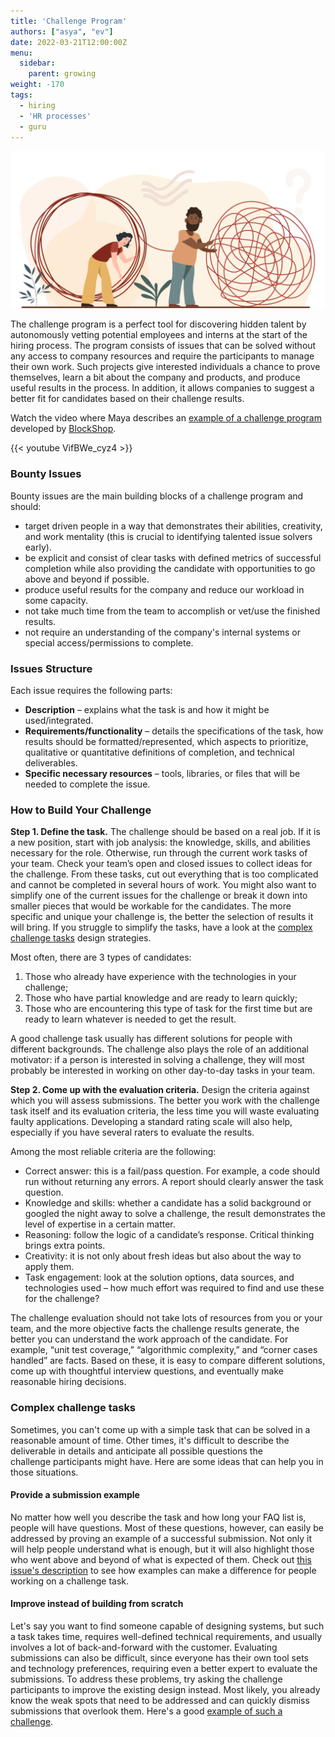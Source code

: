 ```yaml
---
title: 'Challenge Program'
authors: ["asya", "ev"]
date: 2022-03-21T12:00:00Z
menu:
  sidebar:
    parent: growing
weight: -170
tags:
  - hiring
  - 'HR processes'
  - guru
---
```


![Challenge](/img/growing/challenge.png)

The challenge program is a perfect tool for discovering hidden talent by autonomously vetting potential employees and interns at the start of the hiring process.  The program consists of issues that can be solved without any access to company resources and require the participants to manage their own work. Such projects give interested individuals a chance to prove themselves, learn a bit about the company and products, and produce useful results in the process. In addition, it allows companies to suggest a better fit for candidates based on their challenge results.

Watch the video where Maya describes an [example of a challenge program](https://link.hygge.work/challenge-program) developed by [BlockShop](https://link.hygge.work/blockshop).

{{< youtube VifBWe_cyz4 >}}

### Bounty Issues

Bounty issues are the main building blocks of a challenge program and should:

* target driven people in a way that demonstrates their abilities, creativity, and work mentality (this is crucial to identifying talented issue solvers early).
* be explicit and consist of clear tasks with defined metrics of successful completion while also providing the candidate with opportunities to go above and beyond if possible.
* produce useful results for the company and reduce our workload in some capacity.
* not take much time from the team to accomplish or vet/use the finished results.
* not require an understanding of the company's internal systems or special access/permissions to complete.

### Issues Structure

Each issue requires the following parts:

* **Description** – explains what the task is and how it might be used/integrated.
* **Requirements/functionality** – details the specifications of the task, how results should be formatted/represented, which aspects to prioritize, qualitative or quantitative definitions of completion, and technical deliverables.  
* **Specific necessary resources** – tools, libraries, or files that will be needed to complete the issue.

### How to Build Your Challenge

**Step 1. Define the task.**
The challenge should be based on a real job. If it is a new position, start with job analysis: the knowledge, skills, and abilities necessary for the role. Otherwise, run through the current work tasks of your team. Check your team’s open and closed issues to collect ideas for the challenge. From these tasks, cut out everything that is too complicated and cannot be completed in several hours of work. You might also want to simplify one of the current issues for the challenge or break it down into smaller pieces that would be workable for the candidates. The more specific and unique your challenge is, the better the selection of results it will bring. If you struggle to simplify the tasks, have a look at the [complex challenge tasks](https://hygge.work/growing/challenge-program/#complex-challenge-tasks) design strategies. 

Most often, there are 3 types of candidates:
1. Those who already have experience with the technologies in your challenge;
1. Those who have partial knowledge and are ready to learn quickly;
1. Those who are encountering this type of task for the first time but are ready to learn whatever is needed to get the result.

A good challenge task usually has different solutions for people with different backgrounds. The challenge also plays the role of an additional motivator: if a person is interested in solving a challenge, they will most probably be interested in working on other day-to-day tasks in your team.

**Step 2. Come up with the evaluation criteria.**
Design the criteria against which you will assess submissions. The better you work with the challenge task itself and its evaluation criteria, the less time you will waste evaluating faulty applications. Developing a standard rating scale will also help, especially if you have several raters to evaluate the results. 

Among the most reliable criteria are the following:
* Correct answer: this is a fail/pass question. For example, a code should run without returning any errors. A report should clearly answer the task question. 
* Knowledge and skills: whether a candidate has a solid background or googled the night away to solve a challenge, the result demonstrates the level of expertise in a certain matter.
* Reasoning: follow the logic of a candidate’s response. Critical thinking brings extra points.
* Creativity: it is not only about fresh ideas but also about the way to apply them.
* Task engagement: look at the solution options, data sources, and technologies used – how much effort was required to find and use these for the challenge?

The challenge evaluation should not take lots of resources from you or your team, and the more objective facts the challenge results generate, the better you can understand the work approach of the candidate. For example, “unit test coverage,” “algorithmic complexity,” and “corner cases handled” are facts. Based on these, it is easy to compare different solutions, come up with thoughtful interview questions, and eventually make reasonable hiring decisions.

### Complex challenge tasks

Sometimes, you can't come up with a simple task that can be solved in a reasonable amount of time. Other times, it's difficult to describe the deliverable in details and anticipate all possible questions the challenge participants might have. Here are some ideas that can help you in those situations.

#### Provide a submission example

No matter how well you describe the task and how long your FAQ list is, people will have questions. Most of these questions, however, can easily be addressed by proving an example of a successful submission. Not only it will help people understand what is enough, but it will also highlight those who went above and beyond of what is expected of them. Check out [this issue's description](https://github.com/1712n/challenge/issues/58) to see how examples can make a difference for people working on a challenge task.

#### Improve instead of building from scratch

Let's say you want to find someone capable of designing systems, but such a task takes time, requires well-defined technical requirements, and usually involves a lot of back-and-forward with the customer. Evaluating submissions can also be difficult, since everyone has their own tool sets and technology preferences, requiring even a better expert to evaluate the submissions. To address these problems, try asking the challenge participants to improve the existing design instead. Most likely, you already know the weak spots that need to be addressed and can quickly dismiss submissions that overlook them. Here's a good [example of such a challenge](https://github.com/1712n/challenge/issues/64).

